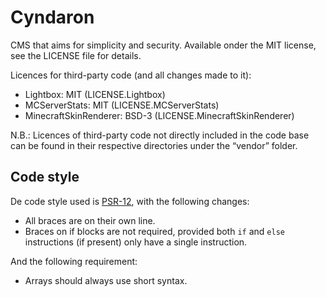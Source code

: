 # Cyndaron
CMS that aims for simplicity and security. Available onder the MIT license, see the LICENSE file for details.

Licences for third-party code (and all changes made to it):
- Lightbox: MIT (LICENSE.Lightbox)
- MCServerStats: MIT (LICENSE.MCServerStats)
- MinecraftSkinRenderer: BSD-3 (LICENSE.MinecraftSkinRenderer)

N.B.: Licences of third-party code not directly included in the code base can be found in their respective directories under the “vendor” folder.

## Code style
De code style used is [PSR-12](http://www.php-fig.org/psr/psr-12/), with the following changes:
- All braces are on their own line.
- Braces on if blocks are not required, provided both `if` and `else` instructions (if present) only have a single instruction.

And the following requirement:
- Arrays should always use short syntax.
